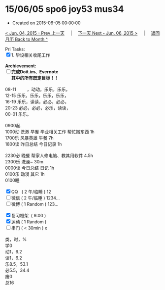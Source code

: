 # 15/06/05 spo6 joy53 mus34

- Created on 2015-06-05 00:00:00

[< Jun. 04, 2015 - Prev 上一天](_archived/lifelogs/2015/06/d04.md) &nbsp; &nbsp; | &nbsp; &nbsp; [下一天 Next - Jun. 06, 2015 >](_archived/lifelogs/2015/06/d06.md) &nbsp; &nbsp; |  &nbsp; &nbsp; [返回月历 Back to Month ^](_archived/lifelogs/2015/06/index.md)
<br/><div>Pri Tasks:<br/><input type="checkbox" checked="true" />1. 毕设相关收尾工作</div>        <div><br/></div>        <div><b>Archievement:</b></div>        <div><b><input type="checkbox" />完成Doit.im、</b><b>Evernote</b></div>        <div><b>      其中的</b><b>所有</b><b>既定目标！！</b></div>        <div>                <div><br/></div>08-11         ，动动，乐乐，乐乐，<br/>12-15 乐乐，乐乐，乐乐，乐乐，<br/>16-19 乐乐，读读，必必，必必，<br/>20-23 必必，必必，必乐，读读，        </div>        <div>00-01 乐乐。                <div><br/></div>0900起<br/>1000动 洗漱 早餐 毕业相关工作 帮忙搬东西 1h        </div>        <div>1700乐 风暴英雄 午餐 7h</div>        <div>1800读 昨日总结 今日记录 1h</div>        <div>                <div><br/></div>2230必 晚餐 帮家人修电脑、教其用软件 4.5h        </div>        <div>2300乐 洗澡~ 30m<br/>0000读 今日总结 日记 1h<br/>0100乐 动漫 其它 1h</div>        <div>0100睡</div>        <div><br/></div>        <div><input type="checkbox" checked="true" />QQ   ( 2 午/临睡 ) 12<br/><input type="checkbox" />微信 ( 2 午/临睡 ) 1234…</div>        <div><input type="checkbox" />微博 ( 1 Random ) 123…</div>        <div><br/></div>        <div><input type="checkbox" checked="true" />复习框架  ( 9:00 ) <br/></div>        <div><input type="checkbox" checked="true" />运动 ( 1 Random ) </div>        <div><input type="checkbox" />串门 ( < 30min ) x</div>        <div>                <div><br/></div>类，时，%<br/>学0<br/>动1，6.2<br/>读1，6.2<br/>乐8.5，53.1<br/>必5.5，34.4<br/>废0<br/>总16</div>
